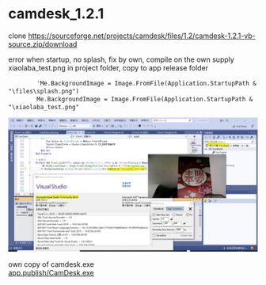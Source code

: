 # camdesk_1.2.1
clone https://sourceforge.net/projects/camdesk/files/1.2/camdesk-1.2.1-vb-source.zip/download  

error when startup, no splash, fix by own, compile on the own
supply xiaolaba_test.png in project folder, copy to app release folder
```
        'Me.BackgroundImage = Image.FromFile(Application.StartupPath & "\files\splash.png")
        Me.BackgroundImage = Image.FromFile(Application.StartupPath & "\xiaolaba_test.png"
```

![xiaolaba_test_done.JPG](xiaolaba_test_done.JPG)

own copy of camdesk.exe  
[app.publish/CamDesk.exe](app.publish/CamDesk.exe)  
